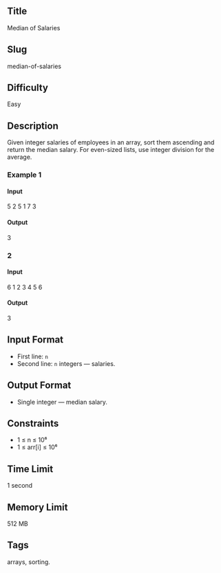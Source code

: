 ## Title

Median of Salaries

## Slug

median-of-salaries

## Difficulty

Easy

## Description

Given integer salaries of employees in an array, sort them ascending and return the median salary. For even-sized lists, use integer division for the average.

### Example 1

#### Input

5
2 5 1 7 3

#### Output
3

### 2

#### Input
6
1 2 3 4 5 6

#### Output
3

## Input Format

- First line: `n`  
- Second line: `n` integers — salaries.

## Output Format

- Single integer — median salary.

## Constraints

- 1 ≤ n ≤ 10⁶  
- 1 ≤ arr[i] ≤ 10⁶

## Time Limit

1 second

## Memory Limit

512 MB

## Tags

arrays, sorting.

